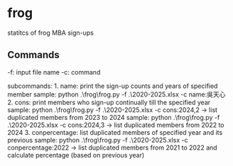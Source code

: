 # frog
statitcs of frog MBA sign-ups

## Commands
-f: input file name
-c: command

subcommands:
    1. name: print the sign-up counts and years of specified member
        sample: python .\frog\frog.py -f .\2020-2025.xlsx -c name:吳天心
    2. cons: print members who sign-up continually till the specified year
        sample: python .\frog\frog.py -f .\2020-2025.xlsx -c cons:2024,2
        -> list duplicated members from 2023 to 2024
        sample: python .\frog\frog.py -f .\2020-2025.xlsx -c cons:2024,3
        -> list duplicated members from 2022 to 2024
    3. conpercentage: list duplicated members of specified year and its previous
        sample: python .\frog\frog.py -f .\2020-2025.xlsx -c conpercentage:2022
        -> list duplicated members from 2021 to 2022 and calculate percentage (based on previous year)
